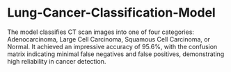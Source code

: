 # Lung-Cancer-Classification-Model
The model classifies CT scan images into one of four categories: Adenocarcinoma, Large Cell Carcinoma, Squamous Cell Carcinoma, or Normal. It achieved an impressive accuracy of 95.6%, with the confusion matrix indicating minimal false negatives and false positives, demonstrating high reliability in cancer detection.
